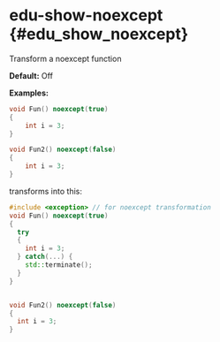 # edu-show-noexcept {#edu_show_noexcept}
Transform a noexcept function

__Default:__ Off

__Examples:__

```.cpp
void Fun() noexcept(true)
{
    int i = 3;
}

void Fun2() noexcept(false)
{
    int i = 3;
}
```

transforms into this:

```.cpp
#include <exception> // for noexcept transformation
void Fun() noexcept(true)
{
  try 
  {
    int i = 3;
  } catch(...) {
    std::terminate();
  }
}


void Fun2() noexcept(false)
{
  int i = 3;
}


```
